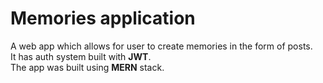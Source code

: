 # Memories application

A web app which allows for user to create memories in the form of posts.\
It has auth system built with __JWT__.\
The app was built using __MERN__ stack. 
